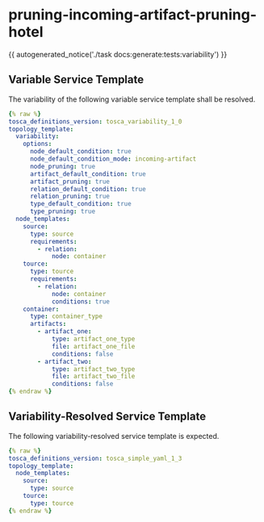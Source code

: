 # pruning-incoming-artifact-pruning-hotel

{{ autogenerated_notice('./task docs:generate:tests:variability') }}


## Variable Service Template

The variability of the following variable service template shall be resolved.

```yaml linenums="1"
{% raw %}
tosca_definitions_version: tosca_variability_1_0
topology_template:
  variability:
    options:
      node_default_condition: true
      node_default_condition_mode: incoming-artifact
      node_pruning: true
      artifact_default_condition: true
      artifact_pruning: true
      relation_default_condition: true
      relation_pruning: true
      type_default_condition: true
      type_pruning: true
  node_templates:
    source:
      type: source
      requirements:
        - relation:
            node: container
    tource:
      type: tource
      requirements:
        - relation:
            node: container
            conditions: true
    container:
      type: container_type
      artifacts:
        - artifact_one:
            type: artifact_one_type
            file: artifact_one_file
            conditions: false
        - artifact_two:
            type: artifact_two_type
            file: artifact_two_file
            conditions: false
{% endraw %}
```




## Variability-Resolved Service Template

The following variability-resolved service template is expected.

```yaml linenums="1"
{% raw %}
tosca_definitions_version: tosca_simple_yaml_1_3
topology_template:
  node_templates:
    source:
      type: source
    tource:
      type: tource
{% endraw %}
```

